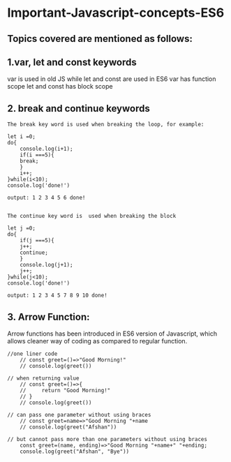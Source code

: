 # Important-Javascript-concepts-ES6

## Topics covered are mentioned as follows:

## 1.var, let and const keywords
  var is used in old JS while let and const are used in ES6
  	var has function scope
	let and const has  block scope 
	
## 2. break and continue keywords

	The break key word is used when breaking the loop, for example:
	
	let i =0;
	do{
	    console.log(i+1);
	    if(i ===5){
		break;
	    }
	    i++;
	}while(i<10);
	console.log('done!')
	
	output: 1 2 3 4 5 6 done!
	
	
	The continue key word is  used when breaking the block
	
	let j =0;
	do{
	    if(j ===5){
		j++;
		continue;
	    }
	    console.log(j+1);
	    j++;
	}while(j<10);
	console.log('done!')

	output: 1 2 3 4 5 7 8 9 10 done!

## 3. Arrow Function:
  Arrow functions  has been introduced in ES6 version of Javascript, which allows cleaner way of  coding as compared to regular function.

	//one liner code
	    // const greet=()=>"Good Morning!"
	    // console.log(greet())

	// when returning value
	    // const greet=()=>{
	    //     return "Good Morning!"
	    // }
	    // console.log(greet())

	// can pass one parameter without using braces
		// const greet=name=>"Good Morning "+name
		// console.log(greet("Afshan"))

	// but cannot pass more than one parameters without using braces
		const greet=(name, ending)=>"Good Morning "+name+" "+ending;
		console.log(greet("Afshan", "Bye"))
